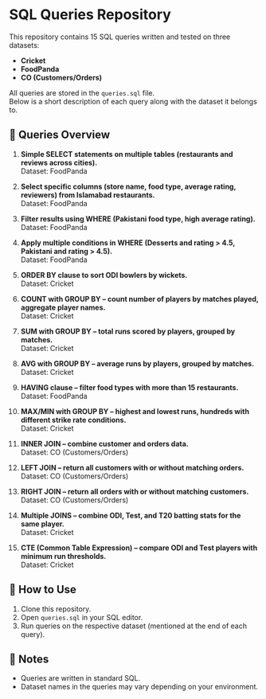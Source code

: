 # SQL Queries Repository

This repository contains 15 SQL queries written and tested on three datasets:
- **Cricket**
- **FoodPanda**
- **CO (Customers/Orders)**

All queries are stored in the `queries.sql` file.  
Below is a short description of each query along with the dataset it belongs to.


## 📌 Queries Overview

1. **Simple SELECT statements on multiple tables (restaurants and reviews across cities).**  
   Dataset: FoodPanda  

2. **Select specific columns (store name, food type, average rating, reviewers) from Islamabad restaurants.**  
   Dataset: FoodPanda  

3. **Filter results using WHERE (Pakistani food type, high average rating).**  
   Dataset: FoodPanda  

4. **Apply multiple conditions in WHERE (Desserts and rating > 4.5, Pakistani and rating > 4.5).**  
   Dataset: FoodPanda  

5. **ORDER BY clause to sort ODI bowlers by wickets.**  
   Dataset: Cricket  

6. **COUNT with GROUP BY – count number of players by matches played, aggregate player names.**  
   Dataset: Cricket  

7. **SUM with GROUP BY – total runs scored by players, grouped by matches.**  
   Dataset: Cricket  

8. **AVG with GROUP BY – average runs by players, grouped by matches.**  
   Dataset: Cricket  

9. **HAVING clause – filter food types with more than 15 restaurants.**  
   Dataset: FoodPanda  

10. **MAX/MIN with GROUP BY – highest and lowest runs, hundreds with different strike rate conditions.**  
    Dataset: Cricket  

11. **INNER JOIN – combine customer and orders data.**  
    Dataset: CO (Customers/Orders)  

12. **LEFT JOIN – return all customers with or without matching orders.**  
    Dataset: CO (Customers/Orders)  

13. **RIGHT JOIN – return all orders with or without matching customers.**  
    Dataset: CO (Customers/Orders)  

14. **Multiple JOINS – combine ODI, Test, and T20 batting stats for the same player.**  
    Dataset: Cricket  

15. **CTE (Common Table Expression) – compare ODI and Test players with minimum run thresholds.**  
    Dataset: Cricket  


## 📂 How to Use
1. Clone this repository.  
2. Open `queries.sql` in your SQL editor.  
3. Run queries on the respective dataset (mentioned at the end of each query). 

## 📌 Notes
- Queries are written in standard SQL.  
- Dataset names in the queries may vary depending on your environment.
